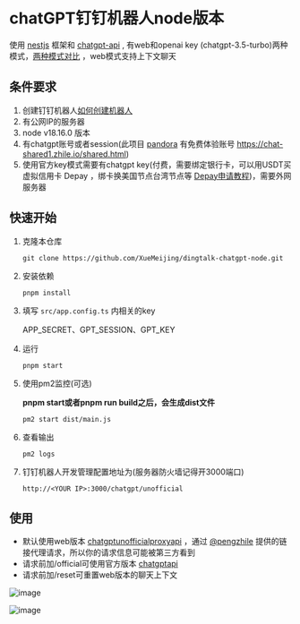 # chatGPT钉钉机器人node版本
使用 [nestjs](https://github.com/nestjs/nest) 框架和 [chatgpt-api](https://github.com/transitive-bullshit/chatgpt-api) , 有web和openai key (chatgpt-3.5-turbo)两种模式，[两种模式对比](https://github.com/transitive-bullshit/chatgpt-api#usage) ，web模式支持上下文聊天

## 条件要求
1. 创建钉钉机器人[如何创建机器人](https://juejin.cn/post/7208885488802922556)
2. 有公网IP的服务器
3. node v18.16.0 版本
4. 有chatgpt账号或者session(此项目 [pandora](https://github.com/zhile-io/pandora) 有免费体验账号 https://chat-shared1.zhile.io/shared.html)
5. 使用官方key模式需要有chatgpt key(付费，需要绑定银行卡，可以用USDT买虚拟信用卡 Depay ，绑卡换美国节点台湾节点等 [Depay申请教程](https://blog.aiservices.tech/40.html))，需要外网服务器

## 快速开始
1. 克隆本仓库
    ```
    git clone https://github.com/XueMeijing/dingtalk-chatgpt-node.git
    ```
2. 安装依赖
    ```shell
    pnpm install
    ```
3. 填写 ```src/app.config.ts``` 内相关的key

    APP_SECRET、GPT_SESSION、GPT_KEY

4. 运行
    ```shell
    pnpm start
    ```
5. 使用pm2监控(可选)

    **pnpm start或者pnpm run build之后，会生成dist文件**
    ```
    pm2 start dist/main.js
    ```
6. 查看输出
    ```
    pm2 logs
    ```
7. 钉钉机器人开发管理配置地址为(服务器防火墙记得开3000端口)
    ```
    http://<YOUR IP>:3000/chatgpt/unofficial
    ```

## 使用
- 默认使用web版本 [chatgptunofficialproxyapi](https://github.com/transitive-bullshit/chatgpt-api#usage---chatgptunofficialproxyapi) ，通过 [@pengzhile](https://github.com/pengzhile) 提供的链接代理请求，所以你的请求信息可能被第三方看到
- 请求前加/official可使用官方版本 [chatgptapi](https://github.com/transitive-bullshit/chatgpt-api#usage---chatgptapi)
- 请求前加/reset可重置web版本的聊天上下文


![image](https://user-images.githubusercontent.com/35559153/237013286-7d52066d-5b40-45f4-91e4-fe6e042a96a0.png)

![image](https://user-images.githubusercontent.com/35559153/237012436-b5273e16-e959-4121-95e3-6ae1c7d1be7a.png)

